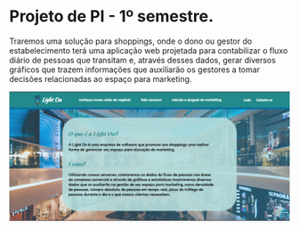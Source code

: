 # Projeto de PI - 1º semestre.

Traremos uma solução para shoppings, onde o dono ou gestor do estabelecimento terá uma aplicação web projetada para contabilizar o fluxo diário de pessoas que transitam e, através desses dados, gerar diversos gráficos que trazem informações que auxiliarão os gestores a tomar decisões relacionadas ao espaço para marketing.

<img src="Protótipo Site.PNG"> </img>
